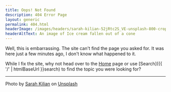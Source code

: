 ```yaml
---
title: Oops! Not Found
description: 404 Error Page
layout: generic
permalink: 404.html
headerImage: /images/headers/sarah-kilian-52jRtc2S_VE-unsplash-800-cropped.png
headerAltText: An image of Ice cream fallen out of a cone
---
```


Well, this is embarrassing. The site can't find the page you asked for. It was here just a few minutes ago, I don't know what happened to it. 

While I fix the site, why not head over to the [Home](/) page or use [Search]({{ '/' | htmlBaseUrl }}search) to find the topic you were looking for?

***

Photo by <a href="https://unsplash.com/@rojekilian" target="_blank">Sarah Kilian</a> on <a href="https://unsplash.com/s/photos/oops" target="_blank">Unsplash</a>
  
